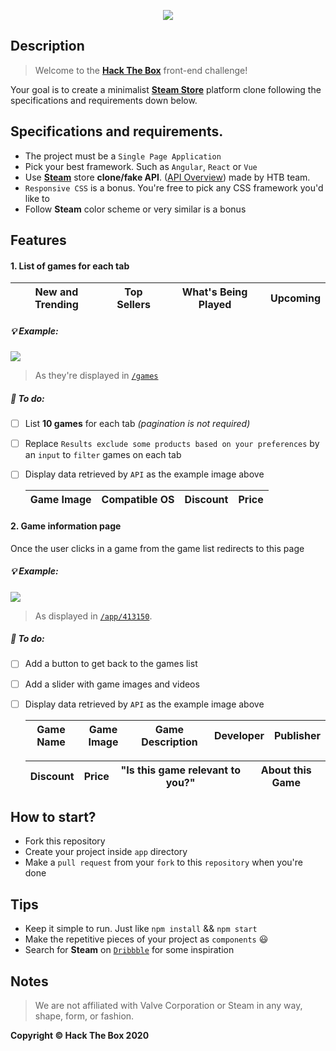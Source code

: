 <p align="center"><img src="https://raw.githubusercontent.com/htb-skill-test/frontend/master/images/front-end-challenge.png"></p>

## Description

> Welcome to the [**Hack The Box**](http://hackthebox.eu) front-end challenge! 

Your goal is to create a minimalist [**Steam Store**](https://store.steampowered.com/) platform clone following the specifications and requirements down below.

## Specifications and requirements.

- The project must be a `Single Page Application`
- Pick your best framework. Such as `Angular`, `React` or `Vue`
- Use [**Steam**](https://store.steampowered.com) store **clone/fake API**. ([API Overview](https://htb-steam-api.vercel.app)) made by HTB team.
- `Responsive CSS` is a bonus. You're free to pick any CSS framework you'd like to
- Follow **Steam** color scheme or very similar is a bonus

## Features

#### 1. List of games for each tab
| New and Trending | Top Sellers | What's Being Played | Upcoming |
|------------------|-------------|---------------------|----------|

##### :bulb: Example:
![](https://raw.githubusercontent.com/htb-interview/front-end-challenge/master/images/tabs-game-list.png)
> As they're displayed in [`/games`](https://store.steampowered.com/games/)

##### :bookmark_tabs: To do:
- [ ] List **10 games** for each tab *(pagination is not required)*
- [ ] Replace `Results exclude some products based on your preferences` by an `input` to `filter` games on each tab
- [ ] Display data retrieved by `API` as the example image above

    | Game Image | Compatible OS | Discount | Price |
    |------------|---------------|----------|-------|

#### 2. Game information page
Once the user clicks in a game from the game list redirects to this page

##### :bulb: Example:
![](https://raw.githubusercontent.com/htb-interview/front-end-challenge/master/images/game-information-page.png)
> As displayed in [`/app/413150`](https://store.steampowered.com/app/413150).

##### :bookmark_tabs: To do:
- [ ] Add a button to get back to the games list
- [ ] Add a slider with game images and videos
- [ ] Display data retrieved by `API` as the example image above

    |  Game Name  | Game Image | Game Description | Developer | Publisher |
    |-------------|------------|------------------|-----------|-----------|
    
    | Discount | Price | "Is this game relevant to you?" | About this Game |
    |----------|-------|---------------------------------|-----------------|

## How to start?

- Fork this repository
- Create your project inside `app` directory
- Make a `pull request` from your `fork` to this `repository` when you're done

## Tips
- Keep it simple to run. Just like `npm install` && `npm start`
- Make the repetitive pieces of your project as `components` :smiley:
- Search for **Steam** on [`Dribbble`](https://dribbble.com) for some inspiration

## Notes

> We are not affiliated with Valve Corporation or Steam in any way, shape, form, or fashion. 

**Copyright © Hack The Box 2020**
